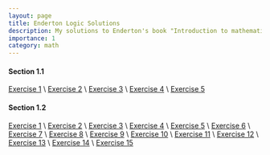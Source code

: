 ```yaml
---
layout: page
title: Enderton Logic Solutions
description: My solutions to Enderton's book "Introduction to mathematical logic"
importance: 1
category: math
---
```


#### Section 1.1
[Exercise 1](/projects/enderton/1.1.1) \\
[Exercise 2](/projects/enderton/1.1.2) \\
[Exercise 3](/projects/enderton/1.1.3) \\
[Exercise 4](/projects/enderton/1.1.4) \\
[Exercise 5](/projects/enderton/1.1.5)
#### Section 1.2
[Exercise 1](/projects/enderton/1.2.1) \\
[Exercise 2](/projects/enderton/1.2.2) \\
[Exercise 3](/projects/enderton/1.2.3) \\
[Exercise 4](/projects/enderton/1.2.4) \\
[Exercise 5](/projects/enderton/1.2.5) \\
[Exercise 6](/projects/enderton/1.2.6) \\
[Exercise 7](/projects/enderton/1.2.7) \\
[Exercise 8](/projects/enderton/1.2.8) \\
[Exercise 9](/projects/enderton/1.2.9) \\
[Exercise 10](/projects/enderton/1.2.10) \\
[Exercise 11](/projects/enderton/1.2.11) \\
[Exercise 12](/projects/enderton/1.2.12) \\
[Exercise 13](/projects/enderton/1.2.13) \\
[Exercise 14](/projects/enderton/1.2.14) \\
[Exercise 15](/projects/enderton/1.2.15)
